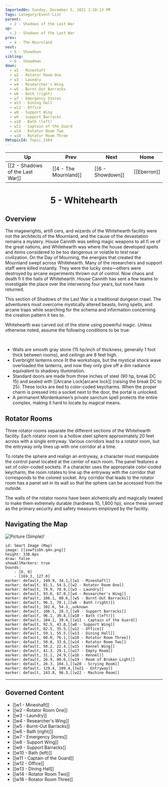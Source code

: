 ```yaml
---
ImportedOn: Sunday, December 5, 2021 1:10:13 PM
Tags: Category/Event-List
parent:
  - 2 - Shadows of the Last War
up:
  - 2 - Shadows of the Last War
prev:
  - 4 - The Mournland
next:
  - 6 - Showdown
sibling:
  - 6 - Showdown
down:
  - w1 - Mineshaft
  - w2 - Rotator Room One
  - w3 - Laundry
  - w4 - Researcher's Wing
  - w5 - Burnt-Out Barracks
  - w6 - Bath (right)
  - w7 - Emergency Stores
  - w13 - Dining Hall
  - w12 - Office
  - w8 - Support Wing
  - w9 - Support Barracks
  - w10 - Bath (left)
  - w11 - Captain of the Guard
  - w14 - Rotator Room Two
  - w18 - Rotator Room Three
RWtopicId: Topic_1564
---
```


| Up | Prev | Next | Home |
|----|------|------|------|
| [[2 - Shadows of the Last War]] | [[4 - The Mournland]] | [[6 - Showdown]] | [[Eberron]] |

# <center>5 - Whitehearth</center>

## Overview

The magewrights, artifi cers, and wizards of the Whitehearth facility were not the architects of the Mournland, and the cause of the devastation remains a mystery. House Cannith was selling magic weapons to all fi ve of the great nations, and Whitehearth was where the house developed spells and items considered to be too dangerous or volatile to test near civilization. On the Day of Mourning, the energies that created the Mournland swept across Whitehearth. Many of the researchers and support staff were killed instantly. They were the lucky ones—others were destroyed by arcane experiments thrown out of control. Now chaos and death fi ll the halls of Whitehearth. House Cannith has sent a few teams to investigate the place over the intervening four years, but none have returned.

This section of Shadows of the Last War is a traditional dungeon crawl. The adventurers must overcome mystically altered beasts, living spells, and arcane traps while searching for the schema and information concerning the creation pattern it ties to.

Whitehearth was carved out of the stone using powerful magic. Unless otherwise noted, assume the following conditions to be true:

 

- Walls are smooth gray stone (15 hp/inch of thickness, generally 1 foot thick between rooms), and ceilings are 8 feet high. 
- Everbright lanterns once lit the workshops, but the mystical shock wave overloaded the lanterns, and now they only give off a dim radiance equivalent to shadowy illumination. 
- Standard doors are made from three inches of steel (90 hp, break DC 15) and sealed with [[Arcane Lock|arcane lock]] (raising the break DC to 25). These locks are tied to color-coded keycharms. When the proper charm is pressed into a socket next to the door, the portal is unlocked.
- A permanent Mordenkainen’s private sanctum spell protects the entire complex, making it hard to locate by magical means.

## Rotator Rooms

Three rotator rooms separate the different sections of the Whitehearth facility. Each rotator room is a hollow steel sphere approximately 20 feet across with a single entryway. Various corridors lead to a rotator room, but the entryway only lines up with one corridor at a time.

To rotate the sphere and realign an entryway, a character must manipulate the control panel located at the center of each room. The panel features a set of color-coded sockets. If a character uses the appropriate color-coded keycharm, the room rotates to line up the entryway with the corridor that corresponds to the colored socket. Any corridor that leads to the rotator room has a panel set in its wall so that the sphere can be accessed from the outside.

The walls of the rotator rooms have been alchemically and magically treated to make them extremely durable (hardness 10, 1,800 hp), since these served as the primary security and safety measures employed by the facility.

## Navigating the Map
![Picture (Simple)!](xguwe34f.pzh.png)

```leaflet
id: Smart Image (Map)
image: [[zowfisbh.q4n.png]]
height: 338.6px
draw: false
showAllMarkers: true
bounds:
    - [0, 0]
    - [169.3, 127.0]
marker: default, 149.9, 34.1,[[w1 - Mineshaft]]
marker: default, 81.1, 54.5,[[w2 - Rotator Room One]]
marker: default, 79.9, 78.9,[[w3 - Laundry]]
marker: default, 93.6, 67.0,[[w4 - Researcher's Wing]]
marker: default, 106.1, 80.6,[[w5 - Burnt-Out Barracks]]
marker: default, 96.1, 78.1,[[w6 - Bath (right)]]
marker: default, 102.6, 54.3,,unknown
marker: default, 106.1, 28.3,[[w9 - Support Barracks]]
marker: default, 96.1, 30.8,[[w10 - Bath (left)]]
marker: default, 104.1, 39.4,[[w11 - Captain of the Guard]]
marker: default, 92.5, 43.8,[[w8 - Support Wing]]
marker: default, 82.5, 35.5,[[w12 - Office]]
marker: default, 59.1, 55.5,[[w13 - Dining Hall]]
marker: default, 60.0, 76.1,[[w18 - Rotator Room Three]]
marker: default, 58.8, 33.6,[[w14 - Rotator Room Two]]
marker: default, 50.2, 22.4,[[w15 - Kennel Wing]]
marker: default, 41.3, 29.1,[[w17 - Empty Room]]
marker: default, 31.1, 24.9,[[w16 - Kennel]]
marker: default, 26.9, 88.6,[[w19 - Room of Broken Light]]
marker: default, 26.3, 104.1,[[w20 - Scrying Room]]
marker: default, 129.4, 109.4,[[w21 - Entryway]]
marker: default, 143.8, 96.3,[[w22 - Machine Room]]
```


---
## Governed Content
- [[w1 - Mineshaft]]
- [[w2 - Rotator Room One]]
- [[w3 - Laundry]]
- [[w4 - Researcher's Wing]]
- [[w5 - Burnt-Out Barracks]]
- [[w6 - Bath (right)]]
- [[w7 - Emergency Stores]]
- [[w8 - Support Wing]]
- [[w9 - Support Barracks]]
- [[w10 - Bath (left)]]
- [[w11 - Captain of the Guard]]
- [[w12 - Office]]
- [[w13 - Dining Hall]]
- [[w14 - Rotator Room Two]]
- [[w18 - Rotator Room Three]]
